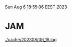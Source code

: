 Sun Aug  6 18:55:06 EEST 2023
# JAM
<a href='./cache/202308/06_18.log'>./cache/202308/06_18.log</a>
